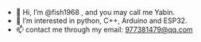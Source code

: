 - 👋 Hi, I’m @fish1968 , and you may call me Yabin.
- 👀 I’m interested in python, C++, Arduino and ESP32.
- 📫 contact me through my email: 977381479@qq.com

<!---
fish1968/fish1968 is a ✨ special ✨ repository because its `README.md` (this file) appears on your GitHub profile.
You can click the Preview link to take a look at your changes.
--->
